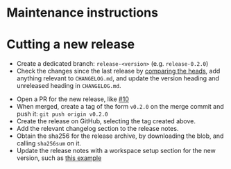 # Maintenance instructions

# Cutting a new release

- Create a dedicated branch: `release-<version>` (e.g. `release-0.2.0`)
- Check the changes since the last release by
  [comparing the heads](https://github.com/tweag/rules_sh/compare/v0.2.0...HEAD),
  add anything relevant to `CHANGELOG.md`,
  and update the version heading and unreleased heading in `CHANGELOG.md`.
* Open a PR for the new release, like
  [#10](https://github.com/tweag/rules_sh/pull/14)
* When merged, create a tag of the form `v0.2.0` on the merge commit and push it:
  `git push origin v0.2.0`
* Create the release on GitHub, selecting the tag created above.
* Add the relevant changelog section to the release notes.
* Obtain the sha256 for the release archive, by downloading the blob,
  and calling `sha256sum` on it.
* Update the release notes with a workspace setup section for the new version,
  such as [this example](https://github.com/tweag/rules_sh/releases/tag/v0.2.0)
